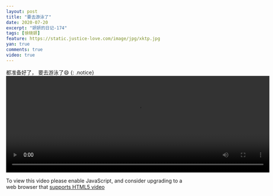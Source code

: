 ```yaml
---
layout: post
title: "要去游泳了"
date: 2020-07-20
excerpt: "妍妍的日记-174"
tags: [徐晓妍]
feature: https://static.justice-love.com/image/jpg/xktp.jpg
yan: true
comments: true
video: true
---
```

都准备好了， 要去游泳了😄
{: .notice}
<video id="my-video" class="video-js vjs-16-9 clipboard" controls preload="auto" width="722" height="264" data-setup="{}">
    <source src="{{ site.staticUrl }}/yanyan/video/yaoquyouyongle.mp4" type='video/mp4'>
    <p class="vjs-no-js">
      To view this video please enable JavaScript, and consider upgrading to a web browser that
      <a href="http://videojs.com/html5-video-support/" target="_blank">supports HTML5 video</a>
    </p>
</video>
